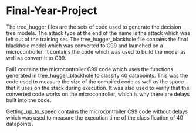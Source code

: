# Final-Year-Project

The tree_hugger files are the sets of code used to generate the decision tree models. The attack type at the end of the name is the attack which was left out of the training set.
The tree_hugger_blackhole file contains the final blackhole model which was converted to C99 and launched on a microcontroller. 
It contains the code which was used to build the model as well as convert it to C99.

Fail1 contains the microcontroller C99 code which uses the functions generated in tree_hugger_blackhole to classify 40 datapoints. This was the code used to measure the size of the compiled code as well as the space that it uses on the stack during execution. It was also used to verify that the converted code works on the microcontroller, which is why there are delays built into the code.

Getting_up_to_speed contains the microcontroller C99 code without delays which was used to measure the execution time of the classification of 40 datapoints.

